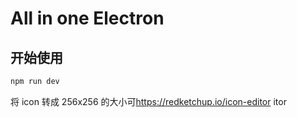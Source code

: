 # All in one Electron

## 开始使用

``` bash
npm run dev
```

将 icon 转成 256x256 的大小可<https://redketchup.io/icon-editor>
itor
